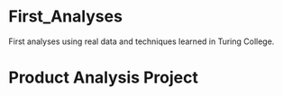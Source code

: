 # First_Analyses
First analyses using real data and techniques learned in Turing College.

# Product Analysis Project

